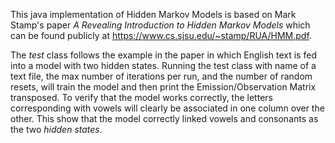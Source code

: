 This java implementation of Hidden Markov Models is based on Mark Stamp's paper *A Revealing Introduction to Hidden Markov Models* which can be found publicly at https://www.cs.sjsu.edu/~stamp/RUA/HMM.pdf. 

The *test* class follows the example in the paper in which English text is fed into a model with two hidden states. Running the test class with name of a text file, the max number of iterations per run, and the number of random resets, will train the model and then print the Emission/Observation Matrix transposed. To verify that the model works correctly, the letters corresponding with vowels will clearly be associated in one column over the other. This show that the model correctly linked vowels and consonants as the two *hidden states*. 